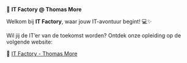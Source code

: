 🚀 **IT Factory @ Thomas More**

Welkom bij **IT Factory**, waar jouw IT-avontuur begint! 💻✨

Wil jij de IT’er van de toekomst worden? Ontdek onze opleiding op de volgende website:

🔗 [IT Factory - Thomas More](https://www.itfactory.thomasmore.be)
